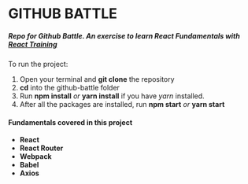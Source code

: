 # GITHUB BATTLE
##### Repo for Github Battle. An exercise to learn React Fundamentals with [React Training](https://online.reacttraining.com/courses/enrolled/50507 "React Fundamentals")
To run the project:
1. Open your terminal and **git clone** the repository
2. **cd** into the github-battle folder
3. Run **npm install** *or* **yarn install** if you have *yarn* installed.
4. After all the packages are installed, run **npm start** *or* **yarn start**

#### Fundamentals covered in this project
* **React**
* **React Router**
* **Webpack**
* **Babel**
* **Axios**
